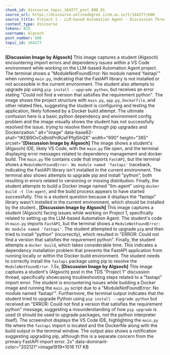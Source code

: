 ```yaml
---
chunk_id: discourse_topic_164277_post_600_01
source_url: https://discourse.onlinedegree.iitm.ac.in/t/164277/600
source_title: Project 1 - LLM-based Automation Agent - Discussion Thread [TDS Jan 2025]
content_type: discourse
tokens: 825
username: Algsoch
post_number: 600
topic_id: 164277
---
```


**[Discussion Image by Algsoch]** This image captures a student (Algsoch) encountering import errors and dependency issues within a VS Code environment while working on the LLM-based Automation Agent project. The terminal shows a "ModuleNotFoundError: No module named 'fastapi'" when running `main.py`, indicating that the FastAPI library is not installed or not accessible in the current environment. The student also attempts to upgrade pip using `pip install --upgrade python`, but receives an error stating "Could not find a version that satisfies the requirement python". The image shows the project structure with `main.py`, `app.py`, `Dockerfile`, and other related files, suggesting the student is configuring and testing the application, likely followed by a Docker build attempt. The ultimate confusion here is a basic python dependency and environment config problem and the image visually shows the student has not successfully resolved the issue. trying to resolve them through pip upgrades and Dockerization." alt="image" data-base62-sha1="tKDB9OvCsBntiPn9UaFPfgI5hQX" width="690" height="365" srcset="**[Discussion Image by Algsoch]** The image shows a student's (Algsoch) IDE, likely VS Code, with the `main.py` file open, and the terminal displaying error messages related to dependency management and docker build. The `main.py` file contains code that imports `FastAPI`, but the terminal shows a `ModuleNotFoundError: No module named 'fastapi'` traceback, indicating the FastAPI library isn't installed in the current environment. The terminal also shows attempts to upgrade pip and install "python", both resulting in errors related to versioning or missing distribution. Finally, the student attempts to build a Docker image named "llm-agent" using `docker build -t llm-agent`, and the build process appears to have started successfully. This is a student question because it displays the "fastapi" library wasn't installed in the current environment, which should be installed by the student., **[Discussion Image by Algsoch]** This image captures a student (Algsoch) facing issues while working on Project 1, specifically related to setting up the LLM-based Automation Agent. The student's code in `main.py` imports `FastAPI`, but the terminal shows a `ModuleNotFoundError: No module named 'fastapi'`. The student attempted to upgrade `pip` and then tried to install "python" (incorrectly), which resulted in "ERROR: Could not find a version that satisfies the requirement python". Finally, the student attempts a `docker build`, which takes considerable time. This indicates a dependency installation problem that prevents the FastAPI application from running locally or within the Docker build environment. The student needs to correctly install the `fastapi` package using pip to resolve the `ModuleNotFoundError`. 1.5x, **[Discussion Image by Algsoch]** This image captures a student's (Algsoch) post in the TDS "Project 1" discussion thread, specifically showcasing troubleshooting steps related to a "fastapi" import error. The student is encountering issues while building a Docker image and running the `main.py` script due to a "ModuleNotFoundError: No module named 'fastapi'". Furthermore, the terminal output indicates that the student tried to upgrade Python using `pip install --upgrade python` but received an "ERROR: Could not find a version that satisfies the requirement python" message, suggesting a misunderstanding of how `pip upgrade` is used (it should be used to upgrade packages, not the python interpreter itself). The screenshot displays the VS Code IDE, highlighting the `main.py` file where the `fastapi` import is located and the Dockerfile along with the build output in the terminal window. The output also shows a notification suggesting upgrading pip, although this is a separate concern from the primary FastAPI import error. 2x" data-dominant-color="202121">image1919×1016 117 KB
